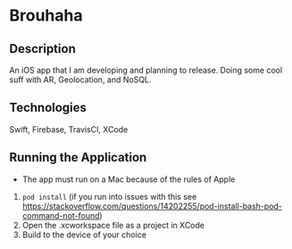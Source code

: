 # Brouhaha

## Description
An iOS app that I am developing and planning to release. Doing some cool suff with AR, Geolocation, and NoSQL.

## Technologies
Swift, Firebase, TravisCI, XCode

## Running the Application
* The app must run on a Mac because of the rules of Apple
1. `pod install` (if you run into issues with this see https://stackoverflow.com/questions/14202255/pod-install-bash-pod-command-not-found)
2. Open the .xcworkspace file as a project in XCode
3. Build to the device of your choice

